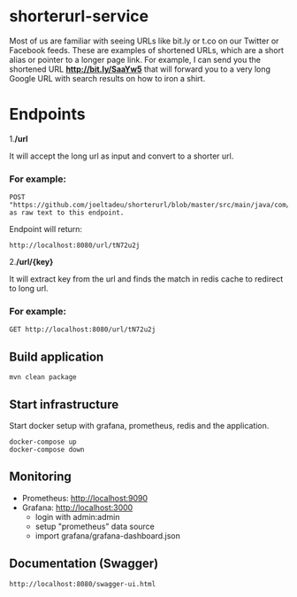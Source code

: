 # shorterurl-service
Most of us are familiar with seeing URLs like bit.ly or t.co on our Twitter or Facebook feeds. These are examples of shortened URLs, which are a short alias or pointer to a longer page link. For example, I can send you the shortened URL **http://bit.ly/SaaYw5** that will forward you to a very long Google URL with search results on how to iron a shirt.

# Endpoints

1.**/url**

It will accept the long url as input and convert to a shorter url. 

### For example: 

    POST "https://github.com/joeltadeu/shorterurl/blob/master/src/main/java/com/shorterurl/resource/ShorterUrlResource.java" as raw text to this endpoint. 

Endpoint will return:

    http://localhost:8080/url/tN72u2j

2.**/url/{key}**

It will extract key from the url and finds the match in redis cache to redirect to long url.

### For example: 

    GET http://localhost:8080/url/tN72u2j
    
## Build application

```shell
mvn clean package
```

## Start infrastructure

Start docker setup with grafana, prometheus, redis and the application.

```shell
docker-compose up
docker-compose down
```

## Monitoring

* Prometheus: [http://localhost:9090](http://localhost:9090)
* Grafana: [http://localhost:3000](http://localhost:3000)
    * login with admin:admin
    * setup "prometheus" data source
    * import grafana/grafana-dashboard.json
    
## Documentation (Swagger)

	http://localhost:8080/swagger-ui.html